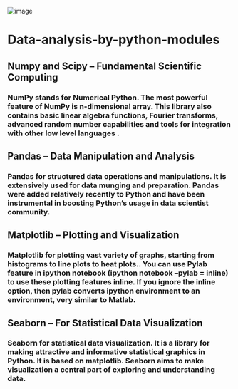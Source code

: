 ![image](https://th.bing.com/th/id/R.a2ebd5b524688147861134616f732658?rik=JoDJ4Hai2uIE%2bA&pid=ImgRaw&r=0)

# Data-analysis-by-python-modules

## Numpy and Scipy – Fundamental Scientific Computing
### NumPy stands for Numerical Python. The most powerful feature of NumPy is n-dimensional array. This library also contains basic linear algebra functions, Fourier transforms, advanced random number capabilities and tools for integration with other low level languages .

## Pandas – Data Manipulation and Analysis
### Pandas for structured data operations and manipulations. It is extensively used for data munging and preparation. Pandas were added relatively recently to Python and have been instrumental in boosting Python’s usage in data scientist community.

## Matplotlib – Plotting and Visualization
### Matplotlib for plotting vast variety of graphs, starting from histograms to line plots to heat plots.. You can use Pylab feature in ipython notebook (ipython notebook –pylab = inline) to use these plotting features inline. If you ignore the inline option, then pylab converts ipython environment to an environment, very similar to Matlab.

## Seaborn – For Statistical Data Visualization
### Seaborn for statistical data visualization.  It is a library for making attractive and informative statistical graphics in Python. It is based on matplotlib. Seaborn aims to make visualization a central part of exploring and understanding data.
